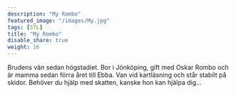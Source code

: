 ```yaml
---
description: "My Rombo"
featured_image: "/images/My.jpg"
tags: [STL]
title: "My Rombo"
disable_share: true
weight: 16
---
```

Brudens vän sedan högstadiet. Bor i Jönköping, gift med Oskar Rombo och är mamma sedan förra året till Ebba. Van vid kartläsning och står stabilt på skidor. Behöver du hjälp med skatten, kanske hon kan hjälpa dig...